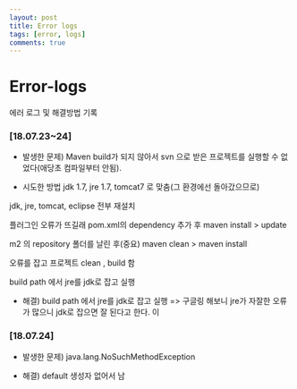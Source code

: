 ```yaml
---
layout: post
title: Error logs
tags: [error, logs]
comments: true
---
```

# Error-logs
에러 로그 및 해결방법 기록

### [18.07.23~24]
* 발생한 문제) Maven build가 되지 않아서 svn 으로 받은 프로젝트를 실행할 수 없었다(애당초 컴파일부터 안됨).

* 시도한 방법
jdk 1.7, jre 1.7, tomcat7 로 맞춤(그 환경에선 돌아갔으므로)

jdk, jre, tomcat, eclipse 전부 재설치

플러그인 오류가 뜨길래 pom.xml의 dependency 추가 후 maven install > update

m2 의 repository 폴더를 날린 후(중요) maven clean > maven install

오류를 잡고 프로젝트 clean , build 함

build path 에서 jre를 jdk로 잡고 실행


* 해결) build path 에서 jre를 jdk로 잡고 실행 => 구글링 해보니 jre가 자잘한 오류가 많으니 jdk로 잡으면 잘 된다고 한다. 이

### [18.07.24]
* 발생한 문제) java.lang.NoSuchMethodException

* 해결) default 생성자 없어서 남
